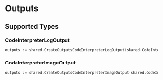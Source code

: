 # Outputs


## Supported Types

### CodeInterpreterLogOutput

```go
outputs := shared.CreateOutputsCodeInterpreterLogOutput(shared.CodeInterpreterLogOutput{/* values here */})
```

### CodeInterpreterImageOutput

```go
outputs := shared.CreateOutputsCodeInterpreterImageOutput(shared.CodeInterpreterImageOutput{/* values here */})
```

